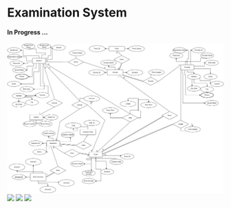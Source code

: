 # Examination System

#### In Progress ...

<img src="Images/ERD.jpg">

<img src="Images/DBD.jpg">

<img src="Images/APP.jpg">

<img src="Images/DBD.jpg">
